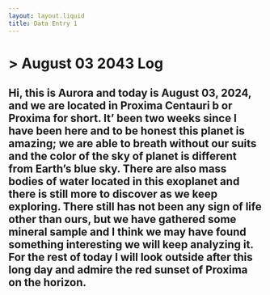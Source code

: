 ```yaml
---
layout: layout.liquid
title: Data Entry 1
---
```

<h1> &gt; August 03 2043 Log </h1>
<h2>Hi, this is Aurora and today is August 03, 2024, and we are located in Proxima Centauri b or Proxima for short. It’ been two weeks since I have been here and to be honest this planet is amazing; we are able to breath without our suits and the color of the sky of planet is different from Earth’s blue sky. There are also mass bodies of water located in this exoplanet and there is still more to discover as we keep exploring. There still has not been any sign of life other than ours, but we have gathered some mineral sample and I think we may have found something interesting we will keep analyzing it. For the rest of today I will look outside after this long day and admire the red sunset of Proxima on the horizon.</h2>
